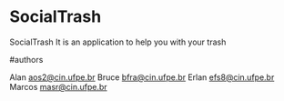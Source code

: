 # SocialTrash
SocialTrash It is an application to help you with your trash



#authors

Alan <aos2@cin.ufpe.br>
Bruce <bfra@cin.ufpe.br>
Erlan <efs8@cin.ufpe.br>
Marcos <masr@cin.ufpe.br>
